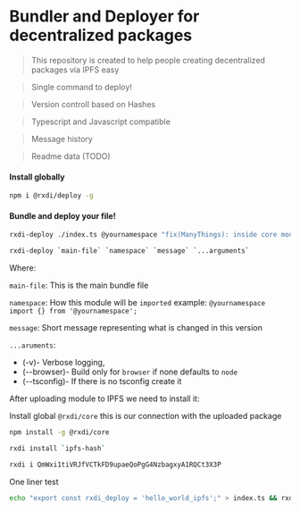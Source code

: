 # Bundler and Deployer for decentralized packages

> This repository is created to help people creating decentralized packages via IPFS easy

> Single command to deploy!

> Version controll based on Hashes

> Typescript and Javascript compatible

> Message history

> Readme data (TODO)


#### Install globally
```bash
npm i @rxdi/deploy -g
```

#### Bundle and deploy your file!

```bash
rxdi-deploy ./index.ts @yournamespace "fix(ManyThings): inside core module" -v --tsconfig
```


```bash
rxdi-deploy `main-file` `namespace` `message` `...arguments`
```

Where:

`main-file`: This is the main bundle file

`namespace`: How this module will be `imported` example: `@yournamespace` `import {} from '@yournamespace';`

`message`: Short message representing what is changed in this version

`...aruments`: 
  - (-v)- Verbose logging,
  - (--browser)- Build only for `browser` if none defaults to `node`
  - (--tsconfig)- If there is no tsconfig create it


After uploading module to IPFS we need to install it:

Install global `@rxdi/core` this is our connection with the uploaded package

```bash
npm install -g @rxdi/core
```

```bash
rxdi install `ipfs-hash`
```

```bash
rxdi i QmWxi1tiVRJfVCTkFD9upaeQoPgG4NzbagxyA1RQCt3X3P
```


One liner test
```bash
echo "export const rxdi_deploy = 'hello_world_ipfs';" > index.ts && rxdi-deploy ./index.ts @yournamespace "init(): init commit" -v --tsconfig
```